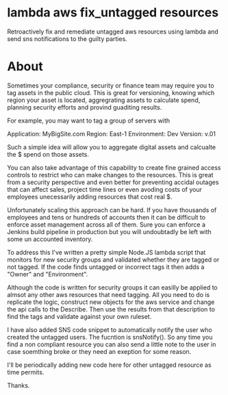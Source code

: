 # lambda aws fix_untagged resources
Retroactively fix and remediate untagged aws resources using lambda and send sns notifications to the guilty parties. 


# About 

Sometimes your compliance, security or finance team may require you to tag assets in the public cloud. This is great for versioning, knowing which region your asset is located, aggregrating assets to calculate spend, planning security efforts and provind guaditing results. 

For example, you may want to tag a group of servers with 

Application: MyBigSite.com 
Region: East-1
Environment: Dev
Version: v.01

Such a simple idea will allow you to aggregate digital assets and calcualte the $ spend on those assets. 

You can also take advantage of this capability to create fine grained access controls to restrict who can make changes to the resources. This is great from a security perspective and even better for preventing accidal outages that can affect sales, project time lines or even avoding costs of your employees unecessarily adding resources that cost real $.

Unfortunately scaling this approach can be hard. If you have thousands of employees and tens or hundreds of accounts then it can be difficult to enforce asset management across all of them. Sure you can enforce a Jenkins build pipeline in production but you will undoubtadly be left with some un accounted inventory.  


To address this I've written a pretty simple Node.JS lambda script that monitors for new security groups and validated whether they are tagged or not tagged. If the code finds untagged or incorrect tags it then adds a "Owner" and "Environment". 

Although the code is written for security groups it can easilly be applied to almsot any other aws resources that need tagging. All you need to do is replicate the logic, construct new objects for the aws service and change the api calls to the Describe<Thing I want to Understand>. Then use the results from that description to find the tags and validate against your own ruleset. 
  
I have also added SNS code snippet to automatically notify the user who created the untagged users. The fucntion is snsNotify(). So any time you find a non compliant resource you can also send a little note to the user in case soemthing broke or they need an exeption for some reason. 


I'll be periodically adding new code here for other untagged resource as time permits. 


Thanks. 
  
